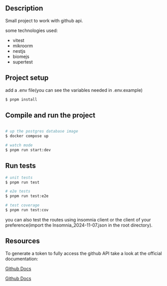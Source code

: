 ## Description

Small project to work with github api.

some technologies used:
- vitest
- mikroorm
- nestjs
- biomejs
- supertest

## Project setup

add a .env file(you can see the variables needed in .env.example)

```bash
$ pnpm install
```

## Compile and run the project

```bash

# up the postgres database image
$ docker compose up

# watch mode
$ pnpm run start:dev

```

## Run tests

```bash
# unit tests
$ pnpm run test

# e2e tests
$ pnpm run test:e2e

# test coverage
$ pnpm run test:cov
```
you can also test the routes using insomnia client or the client of your preference(import the Insomnia_2024-11-07.json in the root directory).

## Resources

To generate a token to fully access the github API take a look at the official documentation:

[Github Docs](https://docs.github.com/en/rest/authentication/authenticating-to-the-rest-api?apiVersion=2022-11-28)

[Github Docs](https://docs.github.com/en/authentication/keeping-your-account-and-data-secure/managing-your-personal-access-tokens)


